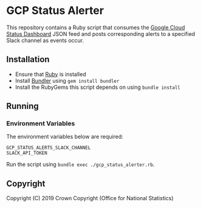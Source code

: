 # GCP Status Alerter
This repository contains a Ruby script that consumes the [Google Cloud Status Dashboard](https://status.cloud.google.com/) JSON feed and posts corresponding alerts to a specified Slack channel as events occur.

## Installation
* Ensure that [Ruby](https://www.ruby-lang.org/en/downloads/) is installed
* Install [Bundler](https://bundler.io/) using `gem install bundler`
* Install the RubyGems this script depends on using `bundle install`

## Running
### Environment Variables
The environment variables below are required:

```
GCP_STATUS_ALERTS_SLACK_CHANNEL
SLACK_API_TOKEN
```

Run the script using `bundle exec ./gcp_status_alerter.rb`.

## Copyright
Copyright (C) 2019 Crown Copyright (Office for National Statistics)